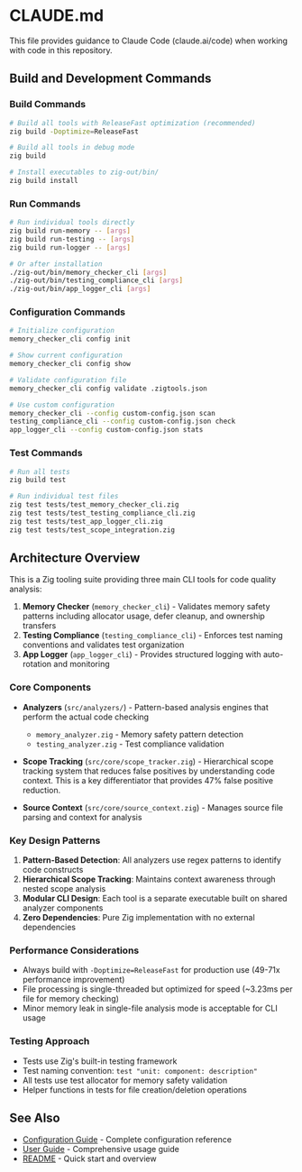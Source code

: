 # CLAUDE.md

This file provides guidance to Claude Code (claude.ai/code) when working with code in this repository.

## Build and Development Commands

### Build Commands
```bash
# Build all tools with ReleaseFast optimization (recommended)
zig build -Doptimize=ReleaseFast

# Build all tools in debug mode
zig build

# Install executables to zig-out/bin/
zig build install
```

### Run Commands
```bash
# Run individual tools directly
zig build run-memory -- [args]
zig build run-testing -- [args]
zig build run-logger -- [args]

# Or after installation
./zig-out/bin/memory_checker_cli [args]
./zig-out/bin/testing_compliance_cli [args]
./zig-out/bin/app_logger_cli [args]
```

### Configuration Commands
```bash
# Initialize configuration
memory_checker_cli config init

# Show current configuration
memory_checker_cli config show

# Validate configuration file
memory_checker_cli config validate .zigtools.json

# Use custom configuration
memory_checker_cli --config custom-config.json scan
testing_compliance_cli --config custom-config.json check
app_logger_cli --config custom-config.json stats
```

### Test Commands
```bash
# Run all tests
zig build test

# Run individual test files
zig test tests/test_memory_checker_cli.zig
zig test tests/test_testing_compliance_cli.zig
zig test tests/test_app_logger_cli.zig
zig test tests/test_scope_integration.zig
```

## Architecture Overview

This is a Zig tooling suite providing three main CLI tools for code quality analysis:

1. **Memory Checker** (`memory_checker_cli`) - Validates memory safety patterns including allocator usage, defer cleanup, and ownership transfers
2. **Testing Compliance** (`testing_compliance_cli`) - Enforces test naming conventions and validates test organization
3. **App Logger** (`app_logger_cli`) - Provides structured logging with auto-rotation and monitoring

### Core Components

- **Analyzers** (`src/analyzers/`) - Pattern-based analysis engines that perform the actual code checking
  - `memory_analyzer.zig` - Memory safety pattern detection
  - `testing_analyzer.zig` - Test compliance validation

- **Scope Tracking** (`src/core/scope_tracker.zig`) - Hierarchical scope tracking system that reduces false positives by understanding code context. This is a key differentiator that provides 47% false positive reduction.

- **Source Context** (`src/core/source_context.zig`) - Manages source file parsing and context for analysis

### Key Design Patterns

1. **Pattern-Based Detection**: All analyzers use regex patterns to identify code constructs
2. **Hierarchical Scope Tracking**: Maintains context awareness through nested scope analysis
3. **Modular CLI Design**: Each tool is a separate executable built on shared analyzer components
4. **Zero Dependencies**: Pure Zig implementation with no external dependencies

### Performance Considerations

- Always build with `-Doptimize=ReleaseFast` for production use (49-71x performance improvement)
- File processing is single-threaded but optimized for speed (~3.23ms per file for memory checking)
- Minor memory leak in single-file analysis mode is acceptable for CLI usage

### Testing Approach

- Tests use Zig's built-in testing framework
- Test naming convention: `test "unit: component: description"`
- All tests use test allocator for memory safety validation
- Helper functions in tests for file creation/deletion operations

## See Also

- [Configuration Guide](docs/configuration.md) - Complete configuration reference
- [User Guide](docs/user-guide/user-guide.md) - Comprehensive usage guide
- [README](README.md) - Quick start and overview